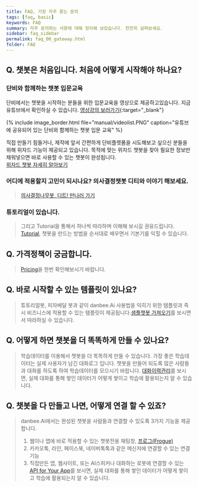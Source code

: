 ```yaml
---
title: FAQ, 가장 자주 묻는 문의 
tags: [faq, basic]
keywords: FAQ
summary: 자주 문의하는 사항에 대해 정리해 보았습니다. 천천히 살펴보세요.
sidebar: faq_sidebar
permalink: faq_00_gateway.html
folder: FAQ
---
```


## Q. 챗봇은 처음입니다. 처음에 어떻게 시작해야 하나요?      

### 단비와 함께하는 챗봇 입문교육

단비에서는 챗봇을 시작하는 분들을 위한 입문교육을 영상으로 제공하고있습니다. 지금 유튜브에서 확인하실 수 있습니다.
[영상강의 보러가기](https://www.youtube.com/watch?v=K1xePNCkLIM&list=PLruvwfGvt5CaTMrYuQdLSweTI9BG99mEJ&index=){:target="_blank"}

{% include image_border.html file="manual/videolist.PNG"  caption="유튜브에 공유되어 있는 단비와 함께하는 챗봇 입문 교육" %}

직접 만들기 힘들거나, 제작에 앞서 간편하게 단비플렛폼을 시도해보고 싶으신 분들을 위해 위자드 기능이 제공되고 있습니다.
목적에 맞는 위자드 챗봇을 찾아 필요한 정보만 채워넣으면 바로 사용할 수 있는 챗봇이 완성됩니다.
<span style="display:block" class="link">[위자드 챗봇 자세히 알아보기](/chatbot_wizard.html)</span>


### 어디에 적용할지 고민이 되시나요? 의사결정챗봇 디티와 이야기 해보세요. 

> <span class="link"></span>
> [의사결정나무봇, 디트! 만나러 가기](https://frogue.danbee.ai/?chatbot_id=4cd99ed6-4029-4489-9e47-1e3a2dc74ea5&user_id=fromfaq) <br/>

### 튜토리얼이 있습니다.
> 그리고 Tutorial을 통해서 하나씩 따라하며 이해해 보시길 권유드립니다.   
> <span class="link"></span>[Tutorial](/samplebot.html), 챗봇을 만드는 방법을 순서대로 배우면서 기본기를 익힐 수 있습니다.


## Q. 가격정책이 궁금합니다.      
> 
> <span class="link"></span>[Pricing](/pricing.html)을 한번 확인해보시기 바랍니다.


## Q. 바로 시작할 수 있는 템플릿이 있나요?   
>    
> 튜토리얼봇, 피자배달 봇과 같이 danbee.Ai 사용법을 익히기 위한 템플릿과 즉시 비즈니스에 적용할 수 있는 템플릿이 제공됩니다.<span class="link"></span>[샘플챗봇 가져오기](/samplebot.html#샘플챗봇-가져오기)를 보시면서 따라하실 수 있습니다.


## Q. 어떻게 하면 챗봇을 더 똑똑하게 만들 수 있나요?   
>    
> 학습데이터를 이용해서 챗봇을 더 똑똑하게 만들 수 있습니다. 가장 좋은 학습데이터는 실제 사용자가 남긴 대화로그 입니다. 챗봇을 만들어 되도록 많은 사람들과 대화를 하도록 하여 학습데이터를 모으시기 바랍니다. <span class="link"></span>[대화이력관리](/log.html)를 보시면, 실제 대화를 통해 쌓인 데이터가 어떻게 쌓이고 학습에 활용되는지 알 수 있습니다.

## Q. 챗봇을 다 만들고 나면, 어떻게 연결 할 수 있죠?
>    
> danbee.Ai에서는 완성된 챗봇을 사람들과 연결할 수 있도록 3가지 기능을 제공합니다.
> 1. 웹이나 앱에 바로 적용할 수 있는 챗봇전용 채팅창, [프로그(Frogue)](/channel_frogu.html)
> 2. 카카오톡, 라인, 페이스북, 네이버톡톡과 같은 메신저에 연결할 수 있는 연결기능
> 3. 직접만든 앱, 웹사이트, 또는 AI스피커나 대화하는 로봇에 연결할 수 있는 <span class="link"></span>[API for Your App](/channel_native_app.html)를 보시면, 실제 대화를 통해 쌓인 데이터가 어떻게 쌓이고 학습에 활용되는지 알 수 있습니다.
